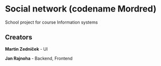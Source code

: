 # Social network (codename Mordred)

School project for course Information systems

## Creators

**Martin Zedníček** - UI

**Jan Rajnoha** - Backend, Frontend
